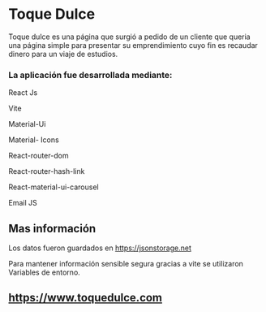 
# Toque Dulce

Toque dulce es una página que surgió a pedido de un cliente que queria una página simple para presentar su emprendimiento cuyo fin es recaudar dinero para un viaje de estudios.


### La aplicación fue desarrollada mediante:

React Js

Vite

Material-Ui

Material- Icons

React-router-dom

React-router-hash-link

React-material-ui-carousel

Email JS

## Mas información

Los datos fueron guardados en https://jsonstorage.net

Para mantener información sensible segura gracias a vite se utilizaron 
Variables de entorno.


## https://www.toquedulce.com
